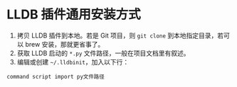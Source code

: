 # LLDB 插件通用安装方式

1. 拷贝 LLDB 插件到本地。若是 Git 项目，则 `git clone` 到本地指定目录，若可以 brew 安装，那就更省事了。
2. 获取 LLDB 启动的 `*.py` 文件路径，一般在项目文档里有叙述。
3. 编辑或创建 `~/.lldbinit`，加入以下行：

```
command script import py文件路径
```
